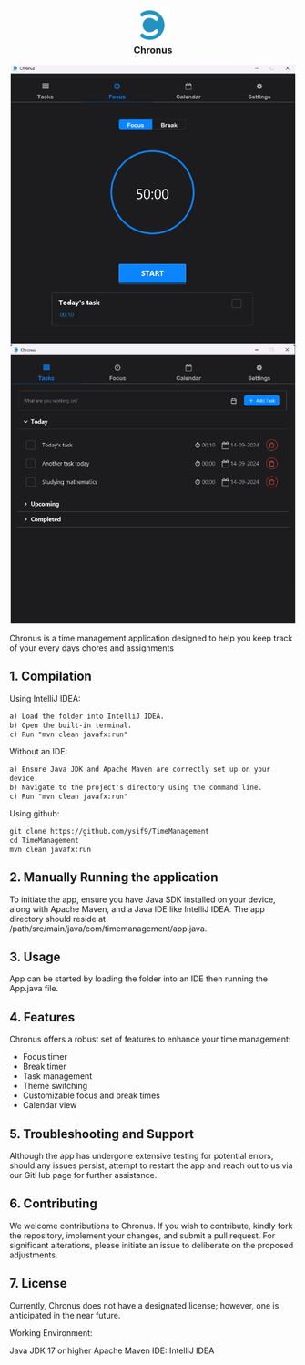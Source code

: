 <h3 align="center">
  <img src="https://github.com/ysif9/TimeManagement/blob/master/src/main/resources/Images/logo3.png" width="60" alt="Logo"/><br/>
  Chronus
</h3>

<p align="center" float="left">
<img src="https://github.com/ysif9/TimeManagement/blob/master/src/main/resources/Images/Dashboard2.png" width ="500" alt="Dashboard"/>
<img src="https://github.com/ysif9/TimeManagement/blob/master/src/main/resources/Images/Task%20Page.png" width ="500" alt="Tasks"/>
</p>
Chronus is a time management application designed to help you keep track of your every days chores and assignments

## 1. Compilation

Using IntelliJ IDEA:

    a) Load the folder into IntelliJ IDEA.
    b) Open the built-in terminal.
    c) Run "mvn clean javafx:run"

Without an IDE:

    a) Ensure Java JDK and Apache Maven are correctly set up on your device.
    b) Navigate to the project's directory using the command line.
    c) Run "mvn clean javafx:run"
    
Using github:
    
    git clone https://github.com/ysif9/TimeManagement
    cd TimeManagement
    mvn clean javafx:run
    
## 2. Manually Running the application

To initiate the app, ensure you have Java SDK installed on your device, along with Apache Maven, and a Java IDE like IntelliJ IDEA. The app directory should reside at /path/src/main/java/com/timemanagement/app.java.

## 3. Usage

App can be started by loading the folder into an IDE then running the App.java file.

## 4. Features

Chronus offers a robust set of features to enhance your time management:

- Focus timer
- Break timer
- Task management
- Theme switching
- Customizable focus and break times
- Calendar view

## 5. Troubleshooting and Support

Although the app has undergone extensive testing for potential errors, should any issues persist, attempt to restart the app and reach out to us via our GitHub page for further assistance.

## 6. Contributing

We welcome contributions to Chronus. If you wish to contribute, kindly fork the repository, implement your changes, and submit a pull request. For significant alterations, please initiate an issue to deliberate on the proposed adjustments.

## 7. License

Currently, Chronus does not have a designated license; however, one is anticipated in the near future.

Working Environment:

Java JDK 17 or higher
Apache Maven
IDE: IntelliJ IDEA
